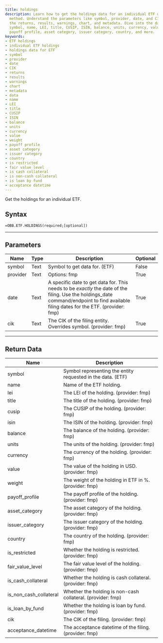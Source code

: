 ```yaml
---
title: holdings
description: Learn how to get the holdings data for an individual ETF using the `obb.etf.holdings`
  method. Understand the parameters like symbol, provider, date, and CIK. Explore
  the returns, results, warnings, chart, and metadata. Dive into the data fields like
  symbol, name, LEI, title, CUSIP, ISIN, balance, units, currency, value, weight,
  payoff profile, asset category, issuer category, country, and more.
keywords: 
- ETF holdings
- individual ETF holdings
- holdings data for ETF
- symbol
- provider
- date
- CIK
- returns
- results
- warnings
- chart
- metadata
- data
- name
- LEI
- title
- CUSIP
- ISIN
- balance
- units
- currency
- value
- weight
- payoff profile
- asset category
- issuer category
- country
- is restricted
- fair value level
- is cash collateral
- is non-cash collateral
- is loan by fund
- acceptance datetime
---
```


<!-- markdownlint-disable MD041 -->

Get the holdings for an individual ETF.

## Syntax

```excel wordwrap
=OBB.ETF.HOLDINGS(required;[optional])
```

---

## Parameters

| Name | Type | Description | Optional |
| ---- | ---- | ----------- | -------- |
| symbol | Text | Symbol to get data for. (ETF) | False |
| provider | Text | Options: fmp | True |
| date | Text | A specific date to get data for. This needs to be _exactly_ the date of the filing. Use the holdings_date command/endpoint to find available filing dates for the ETF. (provider: fmp) | True |
| cik | Text | The CIK of the filing entity. Overrides symbol. (provider: fmp) | True |

---

## Return Data

| Name | Description |
| ---- | ----------- |
| symbol | Symbol representing the entity requested in the data. (ETF)  |
| name | Name of the ETF holding.  |
| lei | The LEI of the holding. (provider: fmp) |
| title | The title of the holding. (provider: fmp) |
| cusip | The CUSIP of the holding. (provider: fmp) |
| isin | The ISIN of the holding. (provider: fmp) |
| balance | The balance of the holding. (provider: fmp) |
| units | The units of the holding. (provider: fmp) |
| currency | The currency of the holding. (provider: fmp) |
| value | The value of the holding in USD. (provider: fmp) |
| weight | The weight of the holding in ETF in %. (provider: fmp) |
| payoff_profile | The payoff profile of the holding. (provider: fmp) |
| asset_category | The asset category of the holding. (provider: fmp) |
| issuer_category | The issuer category of the holding. (provider: fmp) |
| country | The country of the holding. (provider: fmp) |
| is_restricted | Whether the holding is restricted. (provider: fmp) |
| fair_value_level | The fair value level of the holding. (provider: fmp) |
| is_cash_collateral | Whether the holding is cash collateral. (provider: fmp) |
| is_non_cash_collateral | Whether the holding is non-cash collateral. (provider: fmp) |
| is_loan_by_fund | Whether the holding is loan by fund. (provider: fmp) |
| cik | The CIK of the filing. (provider: fmp) |
| acceptance_datetime | The acceptance datetime of the filing. (provider: fmp) |
